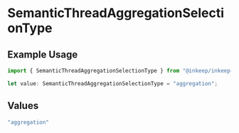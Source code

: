 # SemanticThreadAggregationSelectionType

## Example Usage

```typescript
import { SemanticThreadAggregationSelectionType } from "@inkeep/inkeep-analytics/models/components";

let value: SemanticThreadAggregationSelectionType = "aggregation";
```

## Values

```typescript
"aggregation"
```